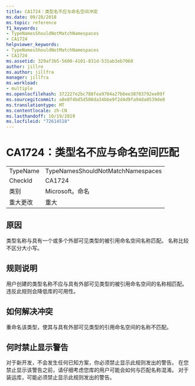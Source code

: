 ```yaml
---
title: CA1724：类型名不应与命名空间冲突
ms.date: 09/28/2018
ms.topic: reference
f1_keywords:
- TypeNamesShouldNotMatchNamespaces
- CA1724
helpviewer_keywords:
- TypeNamesShouldNotMatchNamespaces
- CA1724
ms.assetid: 329af3b5-5600-4101-831d-531ab3eb7060
author: jillre
ms.author: jillfra
manager: jillfra
ms.workload:
- multiple
ms.openlocfilehash: 372227e2bc788fea9704a27b6ee38703792ee09f
ms.sourcegitcommit: a8e8f4bd5d508da34bbe9f2d4d9fa94da0539de0
ms.translationtype: MT
ms.contentlocale: zh-CN
ms.lasthandoff: 10/19/2019
ms.locfileid: "72614518"
---
```

# <a name="ca1724-type-names-should-not-match-namespaces"></a>CA1724：类型名不应与命名空间匹配

|||
|-|-|
|TypeName|TypeNamesShouldNotMatchNamespaces|
|CheckId|CA1724|
|类别|Microsoft。命名|
|重大更改|重大|

## <a name="cause"></a>原因

类型名称与具有一个或多个外部可见类型的被引用命名空间名称匹配。 名称比较不区分大小写。

## <a name="rule-description"></a>规则说明

用户创建的类型名称不应与具有外部可见类型的被引用命名空间的名称相匹配。 违反此规则会降低库的可用性。

## <a name="how-to-fix-violations"></a>如何解决冲突

重命名该类型，使其与具有外部可见类型的引用命名空间的名称不匹配。

## <a name="when-to-suppress-warnings"></a>何时禁止显示警告

对于新开发，不会发生任何已知方案，你必须禁止显示此规则发出的警告。 在您禁止显示该警告之前，请仔细考虑您库的用户可能会如何与匹配名称混淆。 对于装运库，可能必须禁止显示此规则发出的警告。
